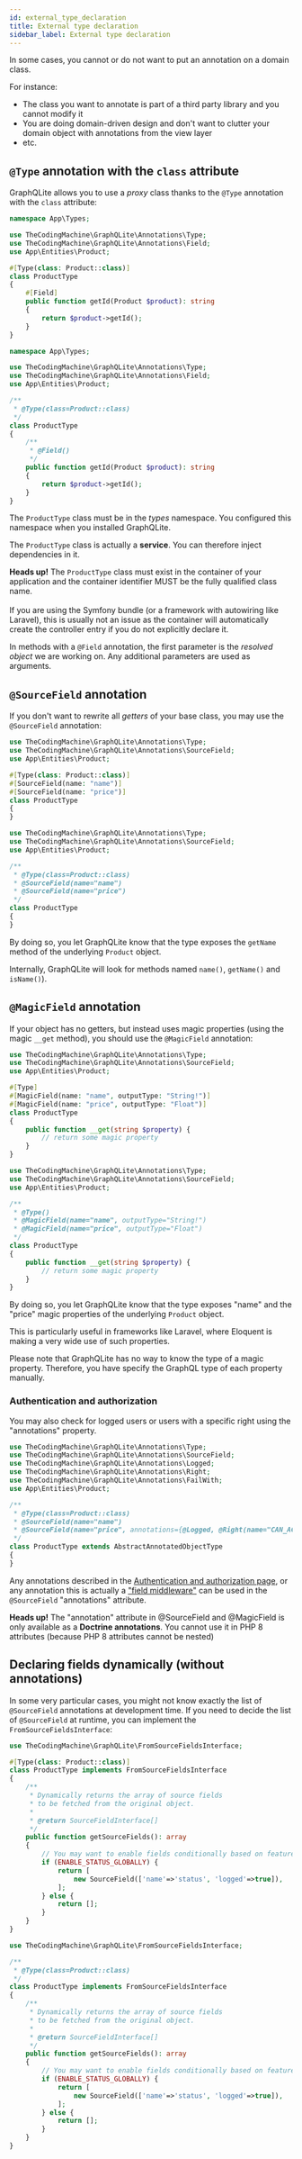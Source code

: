 ```yaml
---
id: external_type_declaration
title: External type declaration
sidebar_label: External type declaration
---
```


In some cases, you cannot or do not want to put an annotation on a domain class.

For instance:

* The class you want to annotate is part of a third party library and you cannot modify it
* You are doing domain-driven design and don't want to clutter your domain object with annotations from the view layer
* etc.

## `@Type` annotation with the `class` attribute

GraphQLite allows you to use a *proxy* class thanks to the `@Type` annotation with the `class` attribute:

<!--DOCUSAURUS_CODE_TABS-->
<!--PHP 8+-->
```php
namespace App\Types;

use TheCodingMachine\GraphQLite\Annotations\Type;
use TheCodingMachine\GraphQLite\Annotations\Field;
use App\Entities\Product;

#[Type(class: Product::class)]
class ProductType
{    
    #[Field]
    public function getId(Product $product): string
    {
        return $product->getId();
    }
}
```
<!--PHP 7+-->
```php
namespace App\Types;

use TheCodingMachine\GraphQLite\Annotations\Type;
use TheCodingMachine\GraphQLite\Annotations\Field;
use App\Entities\Product;

/**
 * @Type(class=Product::class)
 */
class ProductType
{    
    /**
     * @Field()
     */
    public function getId(Product $product): string
    {
        return $product->getId();
    }
}
```
<!--END_DOCUSAURUS_CODE_TABS-->

The `ProductType` class must be in the *types* namespace. You configured this namespace when you installed GraphQLite.

The `ProductType` class is actually a **service**. You can therefore inject dependencies in it.

<div class="alert alert-warning"><strong>Heads up!</strong> The <code>ProductType</code> class must exist in the container of your application and the container identifier MUST be the fully qualified class name.<br/><br/>
If you are using the Symfony bundle (or a framework with autowiring like Laravel), this 
is usually not an issue as the container will automatically create the controller entry if you do not explicitly 
declare it.</div> 

In methods with a `@Field` annotation, the first parameter is the *resolved object* we are working on. Any additional parameters are used as arguments.

## `@SourceField` annotation

If you don't want to rewrite all *getters* of your base class, you may use the `@SourceField` annotation:

<!--DOCUSAURUS_CODE_TABS-->
<!--PHP 8+-->
```php
use TheCodingMachine\GraphQLite\Annotations\Type;
use TheCodingMachine\GraphQLite\Annotations\SourceField;
use App\Entities\Product;

#[Type(class: Product::class)]
#[SourceField(name: "name")]
#[SourceField(name: "price")]
class ProductType
{
}
```
<!--PHP 7+-->
```php
use TheCodingMachine\GraphQLite\Annotations\Type;
use TheCodingMachine\GraphQLite\Annotations\SourceField;
use App\Entities\Product;

/**
 * @Type(class=Product::class)
 * @SourceField(name="name")
 * @SourceField(name="price")
 */
class ProductType
{
}
```
<!--END_DOCUSAURUS_CODE_TABS-->

By doing so, you let GraphQLite know that the type exposes the `getName` method of the underlying `Product` object.

Internally, GraphQLite will look for methods named `name()`, `getName()` and `isName()`).

## `@MagicField` annotation

If your object has no getters, but instead uses magic properties (using the magic `__get` method), you should use the `@MagicField` annotation:

<!--DOCUSAURUS_CODE_TABS-->
<!--PHP 8+-->
```php
use TheCodingMachine\GraphQLite\Annotations\Type;
use TheCodingMachine\GraphQLite\Annotations\SourceField;
use App\Entities\Product;

#[Type]
#[MagicField(name: "name", outputType: "String!")]
#[MagicField(name: "price", outputType: "Float")]
class ProductType
{
    public function __get(string $property) {
        // return some magic property
    }
}
```
<!--PHP 7+-->
```php
use TheCodingMachine\GraphQLite\Annotations\Type;
use TheCodingMachine\GraphQLite\Annotations\SourceField;
use App\Entities\Product;

/**
 * @Type()
 * @MagicField(name="name", outputType="String!")
 * @MagicField(name="price", outputType="Float")
 */
class ProductType
{
    public function __get(string $property) {
        // return some magic property
    }
}
```
<!--END_DOCUSAURUS_CODE_TABS-->

By doing so, you let GraphQLite know that the type exposes "name" and the "price" magic properties of the underlying `Product` object.

This is particularly useful in frameworks like Laravel, where Eloquent is making a very wide use of such properties.

Please note that GraphQLite has no way to know the type of a magic property. Therefore, you have specify the GraphQL type
of each property manually.

### Authentication and authorization

You may also check for logged users or users with a specific right using the "annotations" property.

```php
use TheCodingMachine\GraphQLite\Annotations\Type;
use TheCodingMachine\GraphQLite\Annotations\SourceField;
use TheCodingMachine\GraphQLite\Annotations\Logged;
use TheCodingMachine\GraphQLite\Annotations\Right;
use TheCodingMachine\GraphQLite\Annotations\FailWith;
use App\Entities\Product;

/**
 * @Type(class=Product::class)
 * @SourceField(name="name")
 * @SourceField(name="price", annotations={@Logged, @Right(name="CAN_ACCESS_Price", @FailWith(null)}))
 */
class ProductType extends AbstractAnnotatedObjectType
{
}
```

Any annotations described in the [Authentication and authorization page](authentication_authorization.md), or any annotation this is actually a ["field middleware"](field_middlewares.md) can be used in the `@SourceField` "annotations" attribute.

<div class="alert alert-warning"><strong>Heads up!</strong> The "annotation" attribute in @SourceField and @MagicField is only available as a <strong>Doctrine annotations</strong>. You cannot use it in PHP 8 attributes (because PHP 8 attributes cannot be nested)</div>

## Declaring fields dynamically (without annotations)

In some very particular cases, you might not know exactly the list of `@SourceField` annotations at development time.
If you need to decide the list of `@SourceField` at runtime, you can implement the `FromSourceFieldsInterface`:

<!--DOCUSAURUS_CODE_TABS-->
<!--PHP 8+-->
```php
use TheCodingMachine\GraphQLite\FromSourceFieldsInterface;

#[Type(class: Product::class)]
class ProductType implements FromSourceFieldsInterface
{
    /**
     * Dynamically returns the array of source fields 
     * to be fetched from the original object.
     *
     * @return SourceFieldInterface[]
     */
    public function getSourceFields(): array
    {
        // You may want to enable fields conditionally based on feature flags...
        if (ENABLE_STATUS_GLOBALLY) {
            return [
                new SourceField(['name'=>'status', 'logged'=>true]),
            ];        
        } else {
            return [];
        }
    }
}
```
<!--PHP 7+-->
```php
use TheCodingMachine\GraphQLite\FromSourceFieldsInterface;

/**
 * @Type(class=Product::class)
 */
class ProductType implements FromSourceFieldsInterface
{
    /**
     * Dynamically returns the array of source fields 
     * to be fetched from the original object.
     *
     * @return SourceFieldInterface[]
     */
    public function getSourceFields(): array
    {
        // You may want to enable fields conditionally based on feature flags...
        if (ENABLE_STATUS_GLOBALLY) {
            return [
                new SourceField(['name'=>'status', 'logged'=>true]),
            ];        
        } else {
            return [];
        }
    }
}
```
<!--END_DOCUSAURUS_CODE_TABS-->
